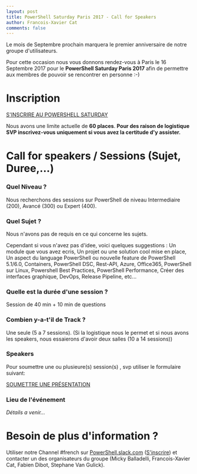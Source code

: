 ```yaml
---
layout: post
title: PowerShell Saturday Paris 2017 - Call for Speakers
author: Francois-Xavier Cat
comments: false
---
```


Le mois de Septembre prochain marquera le premier anniversaire de notre groupe d'utilisateurs.

Pour cette occasion nous vous donnons rendez-vous à Paris le 16 Septembre 2017 pour le **PowerShell Saturday Paris 2017** afin de permettre aux membres de pouvoir se rencontrer en personne :-)


# Inscription

[S'INSCRIRE AU POWERSHELL SATURDAY](https://www.meetup.com/fr-FR/FrenchPSUG/events/239169341/)

Nous avons une limite actuelle de __60 places__. **Pour des raison de logistique SVP inscrivez-vous uniquement si vous avez la certitude d'y assister.**


# Call for speakers / Sessions (Sujet, Duree,...)

### Quel Niveau ?
Nous recherchons des sessions sur PowerShell de niveau Intermediaire (200), Avancé (300) ou Expert (400). 

### Quel Sujet ?
Nous n'avons pas de requis en ce qui concerne les sujets.

Cependant si vous n'avez pas d'idee, voici quelques suggestions : Un module que vous avez ecris, Un projet ou une solution cool mise en place, Un aspect du language PowerShell ou nouvelle feature de PowerShell 5.1/6.0, Containers, PowerShell DSC, Rest-API, Azure, Office365, PowerShell sur Linux, Powershell Best Practices, PowerShell Performance, Créer des interfaces graphique, DevOps, Release Pipeline, etc... 

### Quelle est la durée d'une session ?

Session de 40 min + 10 min de questions

### Combien y-a-t'il de Track ?

Une seule (5 a 7 sessions).
(Si la logistique nous le permet et si nous avons les speakers, nous essaierons d'avoir deux salles (10 a 14 sessions))

### Speakers
Pour soumettre une ou plusieure(s) session(s) , svp utiliser le formulaire suivant:

[SOUMETTRE UNE PRÉSENTATION](https://goo.gl/forms/gZdiYaXisNvldE9Z2)


### Lieu de l'événement

<i>Détails a venir...</i>

# Besoin de plus d'information ?

Utiliser notre Channel #french sur <a href="https://powershell.slack.com/Slack">PowerShell.slack.com</a>  (<a href="http://slack.poshcode.org/">S'inscrire</a>) et contacter un des organisateurs du groupe (Micky Balladelli, Francois-Xavier Cat, Fabien Dibot, Stephane Van Gulick).